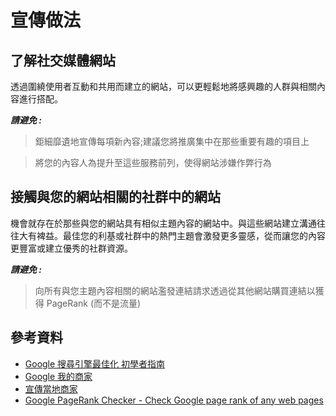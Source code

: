# 宣傳做法

## 了解社交媒體網站

透過圍繞使用者互動和共用而建立的網站，可以更輕鬆地將感興趣的人群與相關內容進行搭配。

***請避免 :***

> 鉅細靡遺地宣傳每項新內容;建議您將推廣集中在那些重要有趣的項目上

> 將您的內容人為提升至這些服務前列，使得網站涉嫌作弊行為

## 接觸與您的網站相關的社群中的網站

機會就存在於那些與您的網站具有相似主題內容的網站中。與這些網站建立溝通往往大有裨益。最佳您的利基或社群中的熱門主題會激發更多靈感，從而讓您的內容更豐富或建立優秀的社群資源。


***請避免 :***

> 向所有與您主題內容相關的網站濫發連結請求透過從其他網站購買連結以獲得 PageRank (而不是流量)


## 參考資料
* [Google 搜尋引擎最佳化 初學者指南](http://static.googleusercontent.com/external_content/untrusted_dlcp/www.google.com.hk/zh-TW/hk/intl/zh-TW/webmasters/docs/search-engine-optimization-starter-guide-zh-tw.pdf)
* [Google 我的商家](https://www.google.com/intl/zh-TW/business/)
* [宣傳當地商家](https://support.google.com/webmasters/answer/92319)
* [Google PageRank Checker - Check Google page rank of any web pages](http://www.prchecker.info/)

